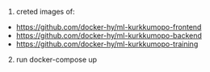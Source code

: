 1. creted images of:

- https://github.com/docker-hy/ml-kurkkumopo-frontend
- https://github.com/docker-hy/ml-kurkkumopo-backend
- https://github.com/docker-hy/ml-kurkkumopo-training

2. run docker-compose up
